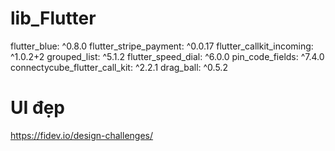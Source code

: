 # lib_Flutter
flutter_blue: ^0.8.0
flutter_stripe_payment: ^0.0.17
flutter_callkit_incoming: ^1.0.2+2
grouped_list: ^5.1.2
flutter_speed_dial: ^6.0.0
pin_code_fields: ^7.4.0
connectycube_flutter_call_kit: ^2.2.1
drag_ball: ^0.5.2


# UI đẹp
https://fidev.io/design-challenges/
